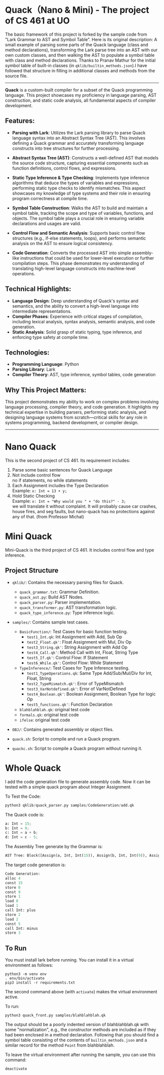 # Quack（Nano & Mini) - The project of CS 461 at UO
The basic framework of this project is forked by the sample code from "Lark Grammar to AST and Symbol Table". Here is its original description: A small example of parsing some parts of the Quack language (class and method declarations), transforming the Lark parse tree into an AST with our own custom classes, and then walking the AST to populate a symbol table with class and method declarations. Thanks to Pranav Mathur for the initial symbol table of built-in classes (in `qklib/builtin_methods.json`).I have followed that structure in filling in additional classes and methods from the source file. 

---

**Quack** is a custom-built compiler for a subset of the Quack programming language. This project showcases my proficiency in language parsing, AST construction, and static code analysis, all fundamental aspects of compiler development.

## Features:
- **Parsing with Lark**: Utilizes the Lark parsing library to parse Quack language syntax into an Abstract Syntax Tree (AST). This involves defining a Quack grammar and accurately transforming language constructs into tree structures for further processing.
  
- **Abstract Syntax Tree (AST)**: Constructs a well-defined AST that models the source code structure, capturing essential components such as function definitions, control flows, and expressions.

- **Static Type Inference & Type Checking**: Implements type inference algorithms that deduce the types of variables and expressions, performing static type checks to identify mismatches. This aspect showcases my knowledge of type systems and their role in ensuring program correctness at compile time.

- **Symbol Table Construction**: Walks the AST to build and maintain a symbol table, tracking the scope and type of variables, functions, and objects. The symbol table plays a crucial role in ensuring variable declarations and usages are valid.

- **Control Flow and Semantic Analysis**: Supports basic control flow structures (e.g., if-else statements, loops), and performs semantic analysis on the AST to ensure logical consistency.

- **Code Generation**: Converts the processed AST into simple assembly-like instructions that could be used for lower-level execution or further compilation steps. This phase demonstrates my understanding of translating high-level language constructs into machine-level operations.

## Technical Highlights:
- **Language Design**: Deep understanding of Quack's syntax and semantics, and the ability to convert a high-level language into intermediate representations.
- **Compiler Phases**: Experience with critical stages of compilation, including lexical analysis, syntax analysis, semantic analysis, and code generation.
- **Static Analysis**: Solid grasp of static typing, type inference, and enforcing type safety at compile time.

## Technologies:
- **Programming Language**: Python
- **Parsing Library**: Lark
- **Compiler Theory**: AST, type inference, symbol tables, code generation

## Why This Project Matters:
This project demonstrates my ability to work on complex problems involving language processing, compiler theory, and code generation. It highlights my technical expertise in building parsers, performing static analysis, and designing language systems from scratch—critical skills for any role in systems programming, backend development, or compiler design.

---

# Nano Quack
This is the second project of CS 461. Its requirement includes:  
1. Parse some basic sentences for Quack Language  
2. Not include control flow  
   no if statements, no while statements  
3. Each Assignment includes the Type Declaration   
   Example: `x: Int = 13 + y;`  
4. Hold Static Checking  
   Example: `x: Int = "Why would you " + "do this?" - 3;`  
   we will translate it without complaint.  It will probably cause car crashes, house fires, and seg   faults, but nano-quack has no protections against any of that. (from Professor Michal)  

# Mini Quack
Mini-Quack is the third project of CS 461. It includes control flow and type inference.

## Project Structure

- `qklib/`: Contains the necessary parsing files for Quack.
  - `quack_grammar.txt`: Grammar Definition.
  - `quack_ast.py`: Build AST Nodes.
  - `quack_parser.py`: Parser implementation.
  - `quack_transformer.py`: AST transformation logic.
  - `quack_type_inference.py`: Type inference logic.
      
- `samples/`: Contains sample test cases.
   - `BasicFunction/`: Test Cases for basic function testing.
      - `test1_Int.qk`: Int Assignment with Add, Sub Op
      - `test2_Float.qk'`: Float Assignment with Mul, Div Op
      - `test3_String.qk'`: String Assignment with Add Op
      - `test4_Call.qk'`: Method Call with Int, Float, String Type
      - `test5_If.qk'`: Control Flow: If Statement
      - `test6_While.qk'`: Control Flow: While Statement
   - `TypeInference/`: Test Cases for Type Inference testing.
      - `test1_TypeOperations.qk`: Same Type Add/Sub/Mul/Div for Int, Float, String
      - `test2_TypeMismatch.qk'`: Error of TypeMismatch
      - `test3_VarNotdefined.qk'`: Error of VarNotDefined
      - `test4_Boolean.qk'`: Boolean Assignment, Boolean Type for logic Op
      - `test5_functions.qk'`: Function Declaration
   - `blahblahblah.qk`: original test code
   - `formals.qk`: original test code
   - `ifelse`: original test code
  
- `OBJ/`: Contains generated assembly or object files.
- `quack.sh`: Script to compile and run a Quack program.
- `quackc.sh`: Script to compile a Quack program without running it.

# Whole Quack
I add the code generation file to generate assembly code.
Now it can be tested with a simple quack program about Integer Assignment.

To Test the Code:
```python
python3 qklib/quack_parser.py samples/CodeGeneration/add.qk
```

The Quack code is:
```python
a: Int = 15;
b: Int = 9;
c: Int = a + b;
d: Int = c - 5;
```

The Assembly Tree generate by the Grammar is:
```python
AST Tree: Block([Assign(a, Int, Int(15)), Assign(b, Int, Int(9)), Assign(c, Int, Add(Var(a), Var(b))), Assign(d, Int, Sub(Var(c), Int(5)))])
```

The target code generation is:
```python
Code Generation: 
alloc 4
const 15
store 0
const 9
store 1
load 0
load 1
call Int: plus
store 2
load 2
const 5
call Int: minus
store 3
```


## To Run

You must install lark before running. 
You can install it in a virtual 
environment as follows:
```shell
python3 -m venv env
. env/bin/activate
pip3 install -r requirements.txt
```

The second command above (with `activate`)
makes the virtual environment active. 

To run: 
```shell
python3 quack_front.py samples/blahblahblah.qk
```
The output should be a poorly indented
version of blahblahblah.qk with some 
"normalization", e.g., the constructor
methods are included as if they had been
enclosed in a method declaration.  Following
that you should find a symbol table
consisting of the contents of 
`builtin_methods.json` and a similar
record for the method `Point` from 
blahblahblah.  

To leave the virtual environment after
running the sample, you can use this 
command: 

```shell
deactivate
```

